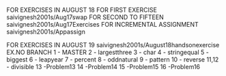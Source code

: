 FOR EXERCISES IN AUGUST 18
FOR FIRST EXERCISE
saivignesh2001s/Aug17swap
FOR SECOND TO FIFTEEN
saivignesh2001s/Aug17Exercises
FOR INCREMENTAL ASSIGNMENT
saivignesh2001s/Appassign

FOR EXERCISES IN AUGUST 19
saivignesh2001s/August18handsonexercise
EX.NO   BRANCH
 1 - MASTER
 2 - largestthree
 3 - char
 4 - stringequal
 5 - biggest
 6 - leapyear
 7 - percent
 8 - oddnatural
 9 - pattern
10 - reverse
11,12 - divisible
13 -Problem13
14 -Problem14
15 -Problem15
16 -Problem16

